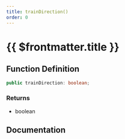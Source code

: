 ```yaml
---
title: trainDirection()
order: 0
---
```


# {{ $frontmatter.title }}

## Function Definition

```ts
public trainDirection: boolean;
```

### Returns

* boolean

## Documentation

<!--@include: ./parts/trainDirection.md-->
